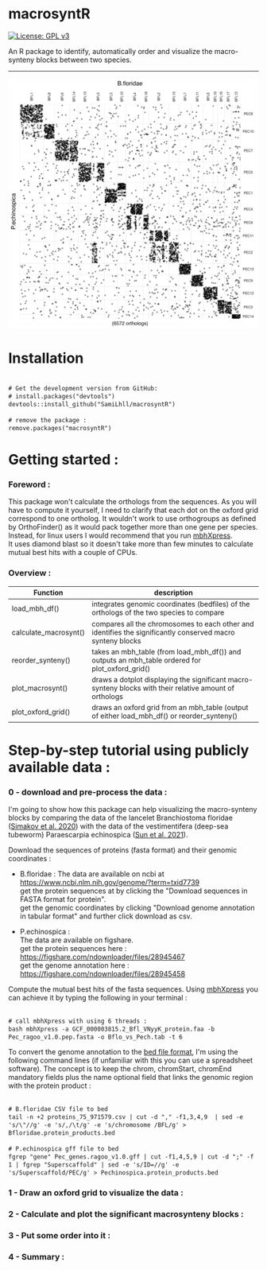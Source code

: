 # macrosyntR

<!-- badges: start -->
  [![License: GPL v3](https://img.shields.io/badge/License-GPLv3-blue.svg)](https://www.gnu.org/licenses/gpl-3.0)
<!-- badges: end -->


An R package to identify, automatically order and visualize the macro-synteny blocks between two species.

-----------------------------------------------------------------------   
<img src="https://github.com/SamiLhll/macrosyntR/blob/3eaae713fe29fd7e9b7894d77ded4007022d223c/inst/img/oxford_grid.png" alt="oxford_grid" width="800"/>


# Installation

```{r}

# Get the development version from GitHub:
# install.packages("devtools")
devtools::install_github("SamiLhll/macrosyntR")

# remove the package :
remove.packages("macrosyntR")

```


# Getting started :

### Foreword : 

This package won't calculate the orthologs from the sequences. As you will have to compute it yourself, I need to clarify that each dot on the oxford grid correspond to one ortholog. It wouldn't work to use orthogroups as defined by OrthoFinder() as it would pack together more than one gene per species.   
Instead, for linux users I would recommend that you run [mbhXpress](https://github.com/SamiLhll/mbhXpress).   
It uses diamond blast so it doesn't take more than few minutes to calculate mutual best hits with a couple of CPUs. 

### Overview :

|     Function          |         description                                                                                          | 
|-----------------------|--------------------------------------------------------------------------------------------------------------|
| load_mbh_df()         | integrates genomic coordinates (bedfiles) of the orthologs of the two species to compare                     |
| calculate_macrosynt() | compares all the chromosomes to each other and identifies the significantly conserved macro synteny blocks   |
| reorder_synteny()     | takes an mbh_table (from load_mbh_df()) and outputs an mbh_table ordered for plot_oxford_grid()              |
| plot_macrosynt()      | draws a dotplot displaying the significant macro-synteny blocks with their relative amount of orthologs      |
| plot_oxford_grid()    | draws an oxford grid from an mbh_table (output of either load_mbh_df() or reorder_synteny()                  |    


# Step-by-step tutorial using publicly available data :

### 0 - download and pre-process the data :

I'm going to show how this package can help visualizing the macro-synteny blocks by comparing the data of the lancelet Branchiostoma floridae ([Simakov et al. 2020](https://doi.org/10.1038/s41559-020-1156-z)) with the data of the vestimentifera (deep-sea tubeworm) Paraescarpia echinospica ([Sun et al. 2021](https://doi.org/10.1093/molbev/msab203)).   

Download the sequences of proteins (fasta format) and their genomic coordinates :    

 - B.floridae : 
 The data are available on ncbi at https://www.ncbi.nlm.nih.gov/genome/?term=txid7739   
 get the protein sequences at  by clicking the "Download sequences in FASTA format for protein".   
 get the genomic coordinates by clicking "Download genome annotation in tabular format" and further click download as csv.   
 
 - P.echinospica :   
 The data are available on figshare.   
 get the protein sequences here : https://figshare.com/ndownloader/files/28945467   
 get the genome annotation here : https://figshare.com/ndownloader/files/28945458   
 
 
 Compute the mutual best hits of the fasta sequences. Using [mbhXpress](https://github.com/SamiLhll/mbhXpress) you can achieve it by typing the following in your terminal :
 
 ```{bash,eval = FALSE}
 
 # call mbhXpress with using 6 threads :
 bash mbhXpress -a GCF_000003815.2_Bfl_VNyyK_protein.faa -b Pec_ragoo_v1.0.pep.fasta -o Bflo_vs_Pech.tab -t 6
 
 ```
 
To convert the genome annotation to the [bed file format](https://www.ensembl.org/info/website/upload/bed.html), I'm using the following command lines (if unfamiliar with this you can use a spreadsheet software). The concept is to keep the chrom, chromStart, chromEnd mandatory fields plus the name optional field that links the genomic region with the protein product :   
 
  ```{bash, eval = FALSE}
 
 # B.floridae CSV file to bed
tail -n +2 proteins_75_971579.csv | cut -d "," -f1,3,4,9  | sed -e 's/\"//g' -e 's/,/\t/g' -e 's/chromosome /BFL/g' > Bfloridae.protein_products.bed

 # P.echinospica gff file to bed
fgrep "gene" Pec_genes.ragoo_v1.0.gff | cut -f1,4,5,9 | cut -d ";" -f 1 | fgrep "Superscaffold" | sed -e 's/ID=//g' -e 's/Superscaffold/PEC/g' > Pechinospica.protein_products.bed
 
 ```
 
### 1 - Draw an oxford grid to visualize the data :

### 2 - Calculate and plot the significant macrosynteny blocks :

### 3 - Put some order into it :

### 4 - Summary :



